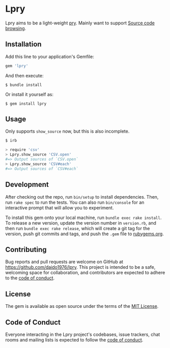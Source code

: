 # Lpry

Lpry aims to be a light-weight [pry](https://github.com/pry/pry). Mainly want to support [Source code browsing](https://github.com/pry/pry#code-browsing).

## Installation

Add this line to your application's Gemfile:

```ruby
gem 'lpry'
```

And then execute:

    $ bundle install

Or install it yourself as:

    $ gem install lpry

## Usage

Only supports `show_source` now, but this is also incomplete.

```sh
$ irb

> require 'csv'
> Lpry.show_source 'CSV.open'
#=> Output sources of `CSV.open`
> Lpry.show_source 'CSV#each'
#=> Output sources of `CSV#each`
```

## Development

After checking out the repo, run `bin/setup` to install dependencies. Then, run `rake spec` to run the tests. You can also run `bin/console` for an interactive prompt that will allow you to experiment.

To install this gem onto your local machine, run `bundle exec rake install`. To release a new version, update the version number in `version.rb`, and then run `bundle exec rake release`, which will create a git tag for the version, push git commits and tags, and push the `.gem` file to [rubygems.org](https://rubygems.org).

## Contributing

Bug reports and pull requests are welcome on GitHub at https://github.com/daido1976/lpry. This project is intended to be a safe, welcoming space for collaboration, and contributors are expected to adhere to the [code of conduct](https://github.com/daido1976/lpry/blob/master/CODE_OF_CONDUCT.md).

## License

The gem is available as open source under the terms of the [MIT License](https://opensource.org/licenses/MIT).

## Code of Conduct

Everyone interacting in the Lpry project's codebases, issue trackers, chat rooms and mailing lists is expected to follow the [code of conduct](https://github.com/daido1976/lpry/blob/master/CODE_OF_CONDUCT.md).
